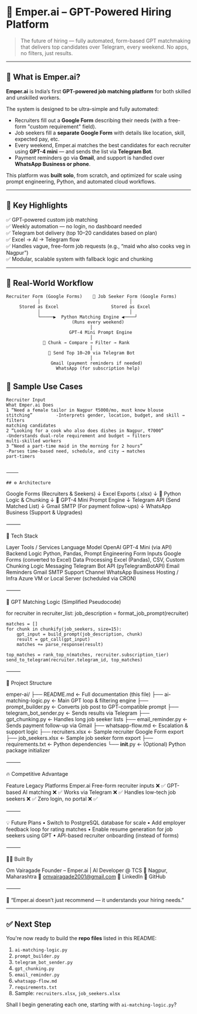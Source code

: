 # 🧠 Emper.ai – GPT-Powered Hiring Platform

> The future of hiring — fully automated, form-based GPT matchmaking that delivers top candidates over Telegram, every weekend. No apps, no filters, just results.

---

## 🚀 What is Emper.ai?

**Emper.ai** is India’s first **GPT-powered job matching platform** for both skilled and unskilled workers.

The system is designed to be ultra-simple and fully automated:
- Recruiters fill out a **Google Form** describing their needs (with a free-form "custom requirement" field).
- Job seekers fill a **separate Google Form** with details like location, skill, expected pay, etc.
- Every weekend, Emper.ai matches the best candidates for each recruiter using **GPT-4 mini** — and sends the list via **Telegram Bot**.
- Payment reminders go via **Gmail**, and support is handled over **WhatsApp Business or phone**.

This platform was **built solo**, from scratch, and optimized for scale using prompt engineering, Python, and automated cloud workflows.

---

## 🧠 Key Highlights

✅ GPT-powered custom job matching  
✅ Weekly automation — no login, no dashboard needed  
✅ Telegram bot delivery (top 10–20 candidates based on plan)  
✅ Excel → AI → Telegram flow  
✅ Handles vague, free-form job requests (e.g., “maid who also cooks veg in Nagpur”)  
✅ Modular, scalable system with fallback logic and chunking  

---

## 🧩 Real-World Workflow

```text
Recruiter Form (Google Forms)    👷 Job Seeker Form (Google Forms)
            │                                  │
     Stored as Excel                    Stored as Excel
            │                                  │
            └─────▶  Python Matching Engine ◀────┘
                         (Runs every weekend)
                                │
                        GPT-4 Mini Prompt Engine
                                │
              🔄 Chunk → Compare → Filter → Rank
                                │
                📩 Send Top 10–20 via Telegram Bot
                                │
                 Gmail (payment reminders if needed)
                   WhatsApp (for subscription help)
```

## 🧠 Sample Use Cases
```
Recruiter Input                                                                 What Emper.ai Does
1 “Need a female tailor in Nagpur ₹5000/mo, must know blouse stitching”      	-Interprets gender, location, budget, and skill → filters                                                                                matching candidates
2 “Looking for a cook who also does dishes in Nagpur, ₹7000”                	-Understands dual-role requirement and budget → filters                                                                                  multi-skilled workers
3 “Need a part-time maid in the morning for 2 hours”	                        -Parses time-based need, schedule, and city → matches                                                                                    part-timers


⸻

## ⚙️ Architecture
```
Google Forms (Recruiters & Seekers)
          ↓
    Excel Exports (.xlsx)
          ↓
  🐍 Python Logic & Chunking
          ↓
   🧠 GPT-4 Mini Prompt Engine
          ↓
 Telegram API (Send Matched List)
          ↓
Gmail SMTP (For payment follow-ups)
          ↓
WhatsApp Business (Support & Upgrades)


⸻

🔧 Tech Stack

Layer	Tools / Services
Language Model	OpenAI GPT-4 Mini (via API)
Backend Logic	Python, Pandas, Prompt Engineering
Form Inputs	Google Forms (converted to Excel)
Data Processing	Excel (Pandas), CSV, Custom Chunking Logic
Messaging	Telegram Bot API (pyTelegramBotAPI)
Email Reminders	Gmail SMTP
Support Channel	WhatsApp Business
Hosting / Infra	Azure VM or Local Server (scheduled via CRON)


⸻

🧠 GPT Matching Logic (Simplified Pseudocode)

for recruiter in recruiter_list:
    job_description = format_job_prompt(recruiter)
    
    matches = []
    for chunk in chunkify(job_seekers, size=15):
        gpt_input = build_prompt(job_description, chunk)
        result = gpt_call(gpt_input)
        matches += parse_response(result)

    top_matches = rank_top_n(matches, recruiter.subscription_tier)
    send_to_telegram(recruiter.telegram_id, top_matches)


⸻

📁 Project Structure

emper-ai/
├── README.md                    ← Full documentation (this file)
├── ai-matching-logic.py        ← Main GPT loop & filtering engine
├── prompt_builder.py           ← Converts job post to GPT-compatible prompt
├── telegram_bot_sender.py      ← Sends results via Telegram
├── gpt_chunking.py             ← Handles long job seeker lists
├── email_reminder.py           ← Sends payment follow-up via Gmail
├── whatsapp-flow.md            ← Escalation & support logic
├── recruiters.xlsx             ← Sample recruiter Google Form export
├── job_seekers.xlsx            ← Sample job seeker form export
├── requirements.txt            ← Python dependencies
└── __init__.py                 ← (Optional) Python package initializer


⸻

🔥 Competitive Advantage

Feature	Legacy Platforms	Emper.ai
Free-form recruiter inputs	❌	✅
GPT-based AI matching	❌	✅
Works via Telegram	❌	✅
Handles low-tech job seekers	❌	✅
Zero login, no portal	❌	✅


⸻

💡 Future Plans
	•	Switch to PostgreSQL database for scale
	•	Add employer feedback loop for rating matches
	•	Enable resume generation for job seekers using GPT
	•	API-based recruiter onboarding (instead of forms)

⸻

👨‍💻 Built By

Om Vairagade
Founder – Emper.ai | AI Developer @ TCS
📍 Nagpur, Maharashtra
📧 omvairagade2001@gmail.com
🔗 LinkedIn
🔗 GitHub

⸻

🚀 “Emper.ai doesn’t just recommend — it understands your hiring needs.”

---

## ✅ Next Step

You're now ready to build the **repo files** listed in this README:

1. `ai-matching-logic.py`
2. `prompt_builder.py`
3. `telegram_bot_sender.py`
4. `gpt_chunking.py`
5. `email_reminder.py`
6. `whatsapp-flow.md`
7. `requirements.txt`
8. Sample: `recruiters.xlsx`, `job_seekers.xlsx`

Shall I begin generating each one, starting with `ai-matching-logic.py`?
